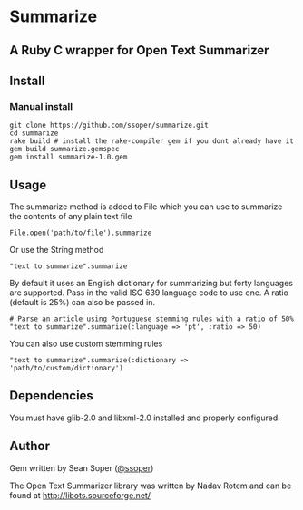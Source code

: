 # Summarize

## A Ruby C wrapper for Open Text Summarizer

## Install

### Manual install

    git clone https://github.com/ssoper/summarize.git
    cd summarize
    rake build # install the rake-compiler gem if you dont already have it
    gem build summarize.gemspec
    gem install summarize-1.0.gem

## Usage

The summarize method is added to File which you can use to summarize the contents of any plain text file

    File.open('path/to/file').summarize
    
Or use the String method

    "text to summarize".summarize

By default it uses an English dictionary for summarizing but forty languages are supported. Pass in the valid ISO 639 language code to use one. A ratio (default is 25%) can also be passed in.

    # Parse an article using Portuguese stemming rules with a ratio of 50%
    "text to summarize".summarize(:language => 'pt', :ratio => 50)

You can also use custom stemming rules

    "text to summarize".summarize(:dictionary => 'path/to/custom/dictionary')

## Dependencies

You must have glib-2.0 and libxml-2.0 installed and properly configured.
    
## Author

Gem written by Sean Soper ([@ssoper](http://twitter.com/ssoper))

The Open Text Summarizer library was written by Nadav Rotem and can be found at <http://libots.sourceforge.net/>
